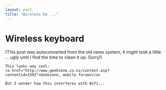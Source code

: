 ```yaml
---
layout: post
title: "Wireless ke ..."
---
```

<h1>Wireless keyboard</h1>
(This post was autoconverted from the old news system,
it might look a little ... ugly until I find the time
to clean it up.
Sorry!)

    This looks way cool:
    <a href="http://www.geekzone.co.nz/content.asp?contentid=3392">Geekzone, mobile forums</a>
    
    But I wonder how this interferes with WiFi...
    
    


